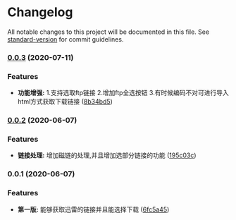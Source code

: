 # Changelog

All notable changes to this project will be documented in this file. See [standard-version](https://github.com/conventional-changelog/standard-version) for commit guidelines.

### [0.0.3](http://git.fulong.me/tools/thunder_link_catcher/compare/v0.0.2...v0.0.3) (2020-07-11)


### Features

* **功能增强:** 1.支持选取ftp链接 2.增加ftp全选按钮 3.有时候编码不对可进行导入html方式获取下载链接 ([8b34bd5](http://git.fulong.me/tools/thunder_link_catcher/commit/8b34bd532f0711375abe64efb854aecf6338b7eb))

### [0.0.2](http://git.fulong.me/tools/thunder_link_catcher/compare/v0.0.1...v0.0.2) (2020-06-07)


### Features

* **链接处理:** 增加磁链的处理,并且增加选部分链接的功能 ([195c03c](http://git.fulong.me/tools/thunder_link_catcher/commit/195c03c04b1a2a869120aa2006e516fef57c29ba))

### 0.0.1 (2020-06-07)


### Features

* **第一版:** 能够获取迅雷的链接并且能选择下载 ([6fc5a45](http://git.fulong.me/tools/thunder_link_catcher/commit/6fc5a45756a48f21c210966136a2010f2ba30406))
